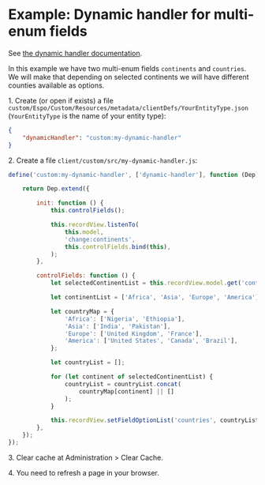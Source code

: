 # Example: Dynamic handler for multi-enum fields

See [the dynamic handler documentation](../dynamic-handler.md).

In this example we have two multi-enum fields `continents` and `countries`. We will make that depending on selected continents we will have different counties
available as options.

1\. Create (or open if exists) a file `custom/Espo/Custom/Resources/metadata/clientDefs/YourEntityType.json` (`YourEntityType` is the name of your entity type):

```json
{
    "dynamicHandler": "custom:my-dynamic-handler"
}
```

2\. Create a file `client/custom/src/my-dynamic-handler.js`:

```js
define('custom:my-dynamic-handler', ['dynamic-handler'], function (Dep) {

    return Dep.extend({

        init: function () {
            this.controlFields();

            this.recordView.listenTo(
                this.model,
                'change:continents',
                this.controlFields.bind(this),
            );
        },

        controlFields: function () {
            let selectedContinentList = this.recordView.model.get('continents') || [];

            let continentList = ['Africa', 'Asia', 'Europe', 'America'];

            let countryMap = {
                'Africa': ['Nigeria', 'Ethiopia'],
                'Asia': ['India', 'Pakistan'],
                'Europe': ['United Kingdom', 'France'],
                'America': ['United States', 'Canada', 'Brazil'],
            };

            let countryList = [];

            for (let continent of selectedContinentList) {
                countryList = countryList.concat(
                    countryMap[continent] || []
                );
            }

            this.recordView.setFieldOptionList('countries', countryList);
        },
    });
});
```

3\. Clear cache at Administration > Clear Cache.

4\. You need to refresh a page in your browser.
